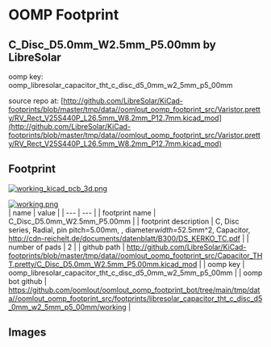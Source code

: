 # OOMP Footprint  
## C_Disc_D5.0mm_W2.5mm_P5.00mm  by LibreSolar  
  
oomp key: oomp_libresolar_capacitor_tht_c_disc_d5_0mm_w2_5mm_p5_00mm  
  
source repo at: [http://github.com/LibreSolar/KiCad-footprints/blob/master/tmp/data//oomlout_oomp_footprint_src/Varistor.pretty/RV_Rect_V25S440P_L26.5mm_W8.2mm_P12.7mm.kicad_mod](http://github.com/LibreSolar/KiCad-footprints/blob/master/tmp/data//oomlout_oomp_footprint_src/Varistor.pretty/RV_Rect_V25S440P_L26.5mm_W8.2mm_P12.7mm.kicad_mod)  
## Footprint  
  
[![working_kicad_pcb_3d.png](working_kicad_pcb_3d_600.png)](working_kicad_pcb_3d.png)  
  
[![working.png](working_600.png)](working.png)  
| name | value | 
| --- | --- | 
| footprint name | C_Disc_D5.0mm_W2.5mm_P5.00mm | 
| footprint description | C, Disc series, Radial, pin pitch=5.00mm, , diameter*width=5*2.5mm^2, Capacitor, http://cdn-reichelt.de/documents/datenblatt/B300/DS_KERKO_TC.pdf | 
| number of pads | 2 | 
| github path | http://github.com/LibreSolar/KiCad-footprints/blob/master/tmp/data//oomlout_oomp_footprint_src/Capacitor_THT.pretty/C_Disc_D5.0mm_W2.5mm_P5.00mm.kicad_mod | 
| oomp key | oomp_libresolar_capacitor_tht_c_disc_d5_0mm_w2_5mm_p5_00mm | 
| oomp bot github | https://github.com/oomlout/oomlout_oomp_footprint_bot/tree/main/tmp/data//oomlout_oomp_footprint_src/footprints/libresolar_capacitor_tht_c_disc_d5_0mm_w2_5mm_p5_00mm/working | 
## Images  
